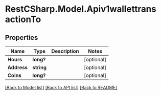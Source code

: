 # RestCSharp.Model.Apiv1wallettransactionTo
## Properties

Name | Type | Description | Notes
------------ | ------------- | ------------- | -------------
**Hours** | **long?** |  | [optional] 
**Address** | **string** |  | [optional] 
**Coins** | **long?** |  | [optional] 

[[Back to Model list]](../README.md#documentation-for-models) [[Back to API list]](../README.md#documentation-for-api-endpoints) [[Back to README]](../README.md)

